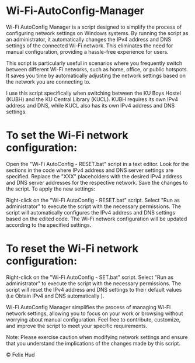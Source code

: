 # Wi-Fi-AutoConfig-Manager

Wi-Fi AutoConfig Manager is a script designed to simplify the process of configuring network settings on Windows systems. By running the script as an administrator, it automatically changes the IPv4 address and DNS settings of the connected Wi-Fi network. This eliminates the need for manual configuration, providing a hassle-free experience for users.

This script is particularly useful in scenarios where you frequently switch between different Wi-Fi networks, such as home, office, or public hotspots. It saves you time by automatically adjusting the network settings based on the network you are connecting to.

I use this script specifically when switching between the KU Boys Hostel (KUBH) and the KU Central Library (KUCL). KUBH requires its own IPv4 address and DNS, while KUCL also has its own IPv4 address and DNS settings.

# To set the Wi-Fi network configuration:

Open the "Wi-Fi AutoConfig - RESET.bat" script in a text editor.
Look for the sections in the code where IPv4 address and DNS server settings are specified.
Replace the "XXX" placeholders with the desired IPv4 address and DNS server addresses for the respective network.
Save the changes to the script.
To apply the new settings:

Right-click on the "Wi-Fi AutoConfig - RESET.bat" script.
Select "Run as administrator" to execute the script with the necessary permissions.
The script will automatically configures the IPv4 address and DNS settings based on the edited code.
The Wi-Fi network configuration will be updated according to the specified settings.

# To reset the Wi-Fi network configuration:

Right-click on the "Wi-Fi AutoConfig - SET.bat" script.
Select "Run as administrator" to execute the script with the necessary permissions.
The script will reset the IPv4 address and DNS settings to their default values (i.e Obtain IPv4 and DNS automatically ).



Wi-Fi AutoConfig Manager simplifies the process of managing Wi-Fi network settings, allowing you to focus on your work or browsing without worrying about manual configuration. Feel free to contribute, customize, and improve the script to meet your specific requirements.

Note: Please exercise caution when modifying network settings and ensure that you understand the implications of the changes made by this script.


© Felix Hud
